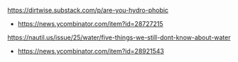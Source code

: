 https://dirtwise.substack.com/p/are-you-hydro-phobic
* https://news.ycombinator.com/item?id=28727215

https://nautil.us/issue/25/water/five-things-we-still-dont-know-about-water
* https://news.ycombinator.com/item?id=28921543